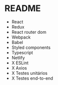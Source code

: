 # README #

- React
- Redux
- React router dom
- Webpack
- Babel
- Styled components
- Typescript
- Netlify
- X ESLint
- X Axios
- X Testes unitários
- X Testes end-to-end